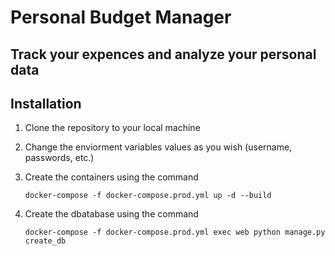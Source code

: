 # Personal Budget Manager

## Track your expences and analyze your personal data

## Installation
1. Clone the repository to your local machine
2.  Change the enviorment variables values as you wish (username, passwords, etc.)
3. Create the containers using the command

    `docker-compose -f docker-compose.prod.yml up -d --build`
4. Create the dbatabase using the command

    `docker-compose -f docker-compose.prod.yml exec web python manage.py create_db`
